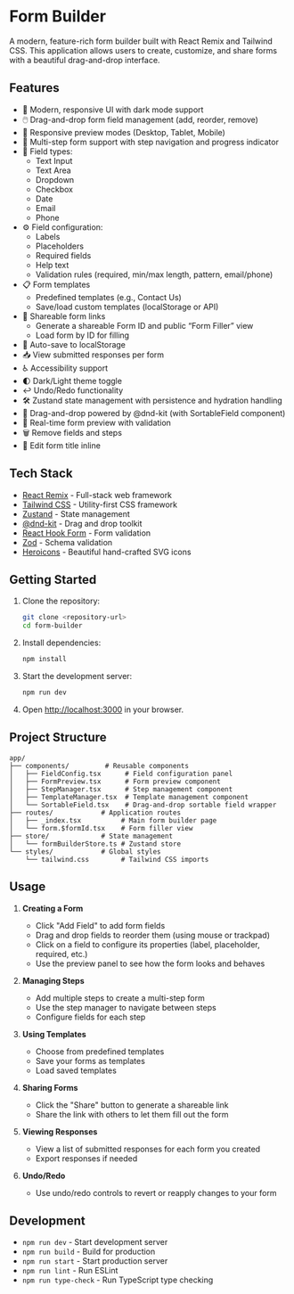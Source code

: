 # Form Builder

A modern, feature-rich form builder built with React Remix and Tailwind CSS. This application allows users to create, customize, and share forms with a beautiful drag-and-drop interface.

## Features

- 🎨 Modern, responsive UI with dark mode support
- 🖱️ Drag-and-drop form field management (add, reorder, remove)
- 📱 Responsive preview modes (Desktop, Tablet, Mobile)
- 🔄 Multi-step form support with step navigation and progress indicator
- 📝 Field types:
  - Text Input
  - Text Area
  - Dropdown
  - Checkbox
  - Date
  - Email
  - Phone
- ⚙️ Field configuration:
  - Labels
  - Placeholders
  - Required fields
  - Help text
  - Validation rules (required, min/max length, pattern, email/phone)
- 📋 Form templates
  - Predefined templates (e.g., Contact Us)
  - Save/load custom templates (localStorage or API)
- 🔗 Shareable form links
  - Generate a shareable Form ID and public “Form Filler” view
  - Load form by ID for filling
- 💾 Auto-save to localStorage
- 📥 View submitted responses per form
- ♿ Accessibility support
- 🌓 Dark/Light theme toggle
- ↩️ Undo/Redo functionality
- 🛠️ Zustand state management with persistence and hydration handling
- 🧩 Drag-and-drop powered by @dnd-kit (with SortableField component)
- 🧪 Real-time form preview with validation
- 🗑️ Remove fields and steps
- 📝 Edit form title inline

## Tech Stack

- [React Remix](https://remix.run/) - Full-stack web framework
- [Tailwind CSS](https://tailwindcss.com/) - Utility-first CSS framework
- [Zustand](https://github.com/pmndrs/zustand) - State management
- [@dnd-kit](https://dndkit.com/) - Drag and drop toolkit
- [React Hook Form](https://react-hook-form.com/) - Form validation
- [Zod](https://github.com/colinhacks/zod) - Schema validation
- [Heroicons](https://heroicons.com/) - Beautiful hand-crafted SVG icons

## Getting Started

1. Clone the repository:
   ```bash
   git clone <repository-url>
   cd form-builder
   ```

2. Install dependencies:
   ```bash
   npm install
   ```

3. Start the development server:
   ```bash
   npm run dev
   ```

4. Open [http://localhost:3000](http://localhost:3000) in your browser.

## Project Structure

```
app/
├── components/         # Reusable components
│   ├── FieldConfig.tsx      # Field configuration panel
│   ├── FormPreview.tsx      # Form preview component
│   ├── StepManager.tsx      # Step management component
│   ├── TemplateManager.tsx  # Template management component
│   └── SortableField.tsx    # Drag-and-drop sortable field wrapper
├── routes/            # Application routes
│   ├── _index.tsx          # Main form builder page
│   └── form.$formId.tsx    # Form filler view
├── store/             # State management
│   └── formBuilderStore.ts # Zustand store
└── styles/            # Global styles
    └── tailwind.css        # Tailwind CSS imports
```

## Usage

1. **Creating a Form**
   - Click "Add Field" to add form fields
   - Drag and drop fields to reorder them (using mouse or trackpad)
   - Click on a field to configure its properties (label, placeholder, required, etc.)
   - Use the preview panel to see how the form looks and behaves

2. **Managing Steps**
   - Add multiple steps to create a multi-step form
   - Use the step manager to navigate between steps
   - Configure fields for each step

3. **Using Templates**
   - Choose from predefined templates
   - Save your forms as templates
   - Load saved templates

4. **Sharing Forms**
   - Click the "Share" button to generate a shareable link
   - Share the link with others to let them fill out the form

5. **Viewing Responses**
   - View a list of submitted responses for each form you created
   - Export responses if needed

6. **Undo/Redo**
   - Use undo/redo controls to revert or reapply changes to your form

## Development

- `npm run dev` - Start development server
- `npm run build` - Build for production
- `npm run start` - Start production server
- `npm run lint` - Run ESLint
- `npm run type-check` - Run TypeScript type checking


